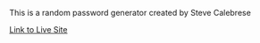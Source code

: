 This is a random password generator created by Steve Calebrese

[Link to Live Site ](https://yakattak.github.io/password-generator/)